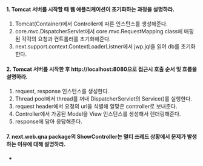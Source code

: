 #### 1. Tomcat 서버를 시작할 때 웹 애플리케이션이 초기화하는 과정을 설명하라.

1.	 Tomcat(Container)에서 Controller에 따른 인스턴스를 생성해준다. 
2.	 core.mvc.DispatcherServlet에서 core.mvc.RequestMapping class에 매핑된 각각의 요청과 컨트롤러를 초기화해준다. 
3.	 next.support.context.ContextLoaderListner에서 jwp.jql을 읽어 db를 초기화한다. 


#### 2. Tomcat 서버를 시작한 후 http://localhost:8080으로 접근시 호출 순서 및 흐름을 설명하라.
1.	request, response 인스턴스를 생성한다.
2.	Thread pool에서 thread를 꺼내 DispatcherServlet의 Service()를 실행한다.
3.	request header에서 요청의 url을 식별해 알맞은 controller로 보내준다.
4.	Controller에서 가공된 Model을 View 인스턴스를 생성해서 렌더링해준다.
5.	response에 담아 응답해준다.

#### 7. next.web.qna package의 ShowController는 멀티 쓰레드 상황에서 문제가 발생하는 이유에 대해 설명하라.
* 
